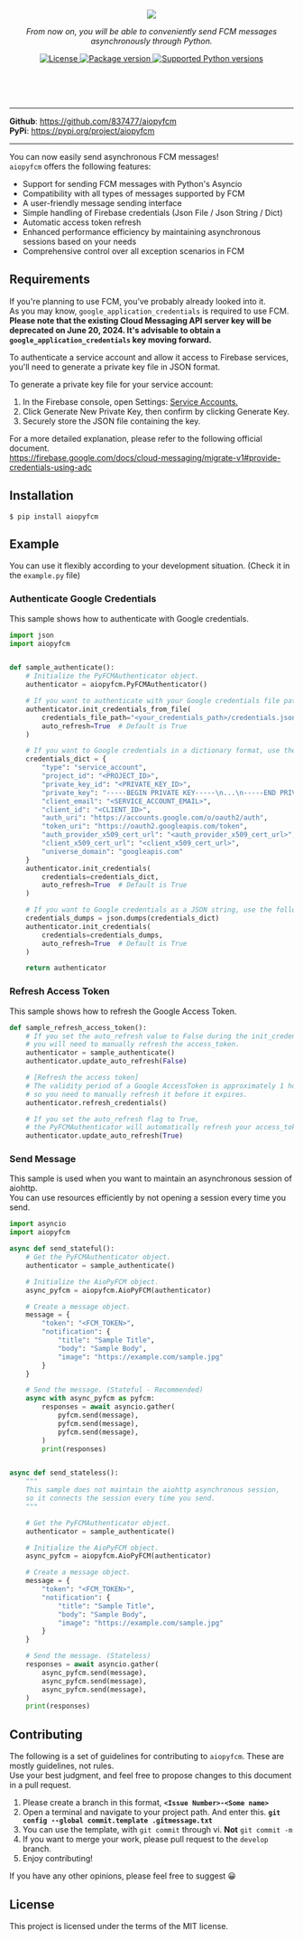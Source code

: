 <br><br><br>
<p align="center">
  <a href="https://github.com/837477/aiopyfcm"><img src="https://github.com/user-attachments/assets/5825c842-8031-4ada-ab37-e2be74653e69"></a>
</p>
<p align="center">
    <em>From now on, you will be able to conveniently send FCM messages asynchronously through Python.</em>
</p>
<p align="center">
<a href="https://github.com/837477/aiopyfcm/blob/main/LICENSE" target="_blank">
    <img src="https://img.shields.io/pypi/l/aiopyfcm?color=FEC301" alt="License">
</a>
<a href="https://pypi.org/project/aiopyfcm" target="_blank">
    <img src="https://img.shields.io/pypi/v/aiopyfcm?color=FEC301" alt="Package version">
</a>
<a href="https://pypi.org/project/aiopyfcm" target="_blank">
    <img src="https://img.shields.io/pypi/pyversions/aiopyfcm?color=FEC301" alt="Supported Python versions">
</a>
</p>
<br><br><br>

---

**Github**: <a href="https://github.com/837477/aiopyfcm" target="_blank">https://github.com/837477/aiopyfcm </a><br>
**PyPi**: <a href="https://pypi.org/project/aiopyfcm" target="_blank">https://pypi.org/project/aiopyfcm </a>

---

You can now easily send asynchronous FCM messages!<br>
`aiopyfcm` offers the following features:

- Support for sending FCM messages with Python's Asyncio
- Compatibility with all types of messages supported by FCM
- A user-friendly message sending interface
- Simple handling of Firebase credentials (Json File / Json String / Dict)
- Automatic access token refresh
- Enhanced performance efficiency by maintaining asynchronous sessions based on your needs
- Comprehensive control over all exception scenarios in FCM

## Requirements

If you're planning to use FCM, you’ve probably already looked into it.<br>
As you may know, `google_application_credentials` is required to use FCM.<br>
**Please note that the existing Cloud Messaging API server key will be deprecated on June 20, 2024. It's advisable to obtain a `google_application_credentials` key moving forward.**

To authenticate a service account and allow it access to Firebase services, you'll need to generate a private key file in JSON format.

To generate a private key file for your service account: <br>
1. In the Firebase console, open Settings: <a href="https://console.firebase.google.com/project/_/settings/serviceaccounts/adminsdk?_gl=1*pput8o*_up*MQ..*_ga*MTQ0NTkyMjIzOC4xNzExMTMyOTM2*_ga_CW55HF8NVT*MTcxMTEzMjkzNi4xLjAuMTcxMTEzMjkzNi4wLjAuMA.." target="_blank">Service Accounts. </a>
2. Click Generate New Private Key, then confirm by clicking Generate Key.
3. Securely store the JSON file containing the key.

For a more detailed explanation, please refer to the following official document.<br>
https://firebase.google.com/docs/cloud-messaging/migrate-v1#provide-credentials-using-adc


## Installation

```console
$ pip install aiopyfcm
```

## Example

You can use it flexibly according to your development situation. (Check it in the `example.py` file)

### Authenticate Google Credentials
This sample shows how to authenticate with Google credentials.

```Python
import json
import aiopyfcm


def sample_authenticate():
    # Initialize the PyFCMAuthenticator object.
    authenticator = aiopyfcm.PyFCMAuthenticator()

    # If you want to authenticate with your Google credentials file path, use the following method.
    authenticator.init_credentials_from_file(
        credentials_file_path="<your_credentials_path>/credentials.json",
        auto_refresh=True  # Default is True
    )

    # If you want to Google credentials in a dictionary format, use the following method.
    credentials_dict = {
        "type": "service_account",
        "project_id": "<PROJECT_ID>",
        "private_key_id": "<PRIVATE_KEY_ID>",
        "private_key": "-----BEGIN PRIVATE KEY-----\n...\n-----END PRIVATE KEY-----\n",
        "client_email": "<SERVICE_ACCOUNT_EMAIL>",
        "client_id": "<CLIENT_ID>",
        "auth_uri": "https://accounts.google.com/o/oauth2/auth",
        "token_uri": "https://oauth2.googleapis.com/token",
        "auth_provider_x509_cert_url": "<auth_provider_x509_cert_url>",
        "client_x509_cert_url": "<client_x509_cert_url>",
        "universe_domain": "googleapis.com"
    }
    authenticator.init_credentials(
        credentials=credentials_dict,
        auto_refresh=True  # Default is True
    )

    # If you want to Google credentials as a JSON string, use the following method.
    credentials_dumps = json.dumps(credentials_dict)
    authenticator.init_credentials(
        credentials=credentials_dumps,
        auto_refresh=True  # Default is True
    )

    return authenticator
```

### Refresh Access Token
This sample shows how to refresh the Google Access Token.

```Python
def sample_refresh_access_token():
    # If you set the auto_refresh value to False during the init_credentials process,
    # you will need to manually refresh the access_token.
    authenticator = sample_authenticate()
    authenticator.update_auto_refresh(False)

    # [Refresh the access token]
    # The validity period of a Google AccessToken is approximately 1 hour,
    # so you need to manually refresh it before it expires.
    authenticator.refresh_credentials()

    # If you set the auto_refresh flag to True,
    # the PyFCMAuthenticator will automatically refresh your access_token every 30 minutes.
    authenticator.update_auto_refresh(True)
```

### Send Message
This sample is used when you want to maintain an asynchronous session of aiohttp.<br>
You can use resources efficiently by not opening a session every time you send.

```Python
import asyncio
import aiopyfcm

async def send_stateful():
    # Get the PyFCMAuthenticator object.
    authenticator = sample_authenticate()

    # Initialize the AioPyFCM object.
    async_pyfcm = aiopyfcm.AioPyFCM(authenticator)

    # Create a message object.
    message = {
        "token": "<FCM_TOKEN>",
        "notification": {
            "title": "Sample Title",
            "body": "Sample Body",
            "image": "https://example.com/sample.jpg"
        }
    }

    # Send the message. (Stateful - Recommended)
    async with async_pyfcm as pyfcm:
        responses = await asyncio.gather(
            pyfcm.send(message),
            pyfcm.send(message),
            pyfcm.send(message),
        )
        print(responses)


async def send_stateless():
    """
    This sample does not maintain the aiohttp asynchronous session,
    so it connects the session every time you send.
    """

    # Get the PyFCMAuthenticator object.
    authenticator = sample_authenticate()

    # Initialize the AioPyFCM object.
    async_pyfcm = aiopyfcm.AioPyFCM(authenticator)

    # Create a message object.
    message = {
        "token": "<FCM_TOKEN>",
        "notification": {
            "title": "Sample Title",
            "body": "Sample Body",
            "image": "https://example.com/sample.jpg"
        }
    }

    # Send the message. (Stateless)
    responses = await asyncio.gather(
        async_pyfcm.send(message),
        async_pyfcm.send(message),
        async_pyfcm.send(message),
    )
    print(responses)
```

## Contributing
The following is a set of guidelines for contributing to `aiopyfcm`. These are mostly guidelines, not rules.<br>
Use your best judgment, and feel free to propose changes to this document in a pull request.

1. Please create a branch in this format, **`<Issue Number>-<Some name>`**
2. Open a terminal and navigate to your project path. And enter this.
   **`git config --global commit.template .gitmessage.txt`**
3. You can use the template, with `git commit` through vi. **Not** `git commit -m`
4. If you want to merge your work, please pull request to the `develop` branch.
5. Enjoy contributing!

If you have any other opinions, please feel free to suggest 😀

## License

This project is licensed under the terms of the MIT license.
